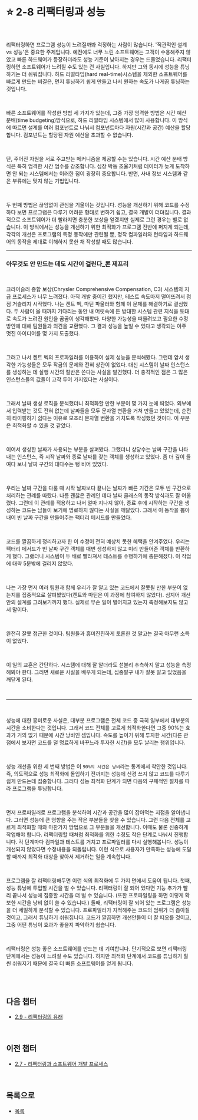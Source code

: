 # :star: 2-8 리팩터링과 성능

<br>

리팩터링하면 프로그램 성능이 느려질까봐 걱정하는 사람이 많습니다. '직관적인 설계 vs 성능'은 중요한 주제입니다. 예전에도 너무 느린 소프트웨어는 고객이 수용해주지 않았고 빠른 하드웨어가 등장하더라도 성능 기준이 낮아지는 경우는 드물었습니다. 리팩터링하면 소프트웨어가 느려질 수도 있는 건 사실입니다. 하지만 그와 동시에 성능을 튜닝하기는 더 쉬워집니다. 하드 리얼타임(hard real-time)시스템을 제외한 소프트웨어를 빠르게 만드는 비결은, 먼저 튜닝하기 쉽게 만들고 나서 원하는 속도가 나게끔 튜닝하는 것입니다.

<br>

빠른 소프트웨어를 작성한 방법 세 가지가 있는데, 그중 가장 엄격한 방법은 시간 예산 분배(time budgeting)방식으로, 하드 리얼타임 시스템에서 많이 사용합니다. 이 방식에 따르면 설계를 여러 컴포넌트로 나눠서 컴포넌트마다 자원(시간과 공간) 예산을 할당합니다. 컴포넌트는 할당된 자원 예산을 초과할 수 없습니다.

<br>

단, 주어진 자원을 서로 주고받는 메커니즘을 제공할 수는 있습니다. 시간 예산 분배 방식은 특히 엄격한 시간 엄수를 강조합니다. 심장 박동 조율기처럼 데이터가 늦게 도착하면 안 되는 시스템에서는 이러한 점이 굉장히 중요합니다. 반면, 사내 정보 시스템과 같은 부류에는 맞지 않는 기법입니다.

<br>

두 번째 방법은 끊임없이 관심을 기울이는 것입니다. 성능을 개선하기 위해 코드를 수정하다 보면 프로그램은 다루기 어려운 형태로 변하기 쉽고, 결국 개발이 더뎌집니다. 결과적으로 소프트웨어가 더 빨라지면 충분한 보상을 얻겠지만 실제로 그런 경우는 별로 없습니다. 이 방식에서는 성능을 개선하기 위한 최적화가 프로그램 전반에 퍼지게 되는데, 각각의 개선은 프로그램의 특정 동작에만 관련될 뿐, 정작 컴파일러와 런타임과 하드웨어의 동작을 제대로 이해하지 못한 채 작성할 때도 많습니다.

---

### 아무것도 안 만드는 데도 시간이 걸린다\_론 제프리

<br>

크라이슬러 종합 보상(Chrysler Comprehensive Compensation, C3) 시스템의 지급 프로세스가 너무 느려졌다. 아직 개발 중이긴 했지만, 테스트 속도마저 떨어뜨려서 점점 거슬리지 시작했다. 나는 켄트 벡, 마틴 파울러와 함께 이 문제를 해결하기로 결심했다. 두 사람이 올 때까지 기다리는 동안 내 머릿속에 든 방대한 시스템 관련 지식을 토대로 속도가 느려진 원인을 곰곰이 생각해봤다. 다양한 가능성을 떠올려보고 필요한 수정 방안에 대해 팀원들과 의견을 교환했다. 그 결과 성능을 높일 수 있다고 생각되는 아주 멋진 아이디어를 몇 가지 도출했다.

<br>

그러고 나서 켄트 벡의 프로파일러를 이용하여 실제 성능을 분석해봤다. 그런데 앞서 생각한 가능성들은 모두 작금의 문제와 전혀 상관이 없었다. 대신 시스템이 날짜 인스턴스를 생성하는 데 실행 시간의 절반은 쓴다는 사실을 발견했다. 더 충격적인 점은 그 많은 인스턴스들의 값들이 고작 두어 가지였다는 사실이다.

<br>

그래서 날짜 생성 로직을 분석했더니 최적화할 만한 부분이 몇 가지 눈에 띄었다. 외부에서 입력받는 것도 전혀 없는데 날짜들을 모두 문자열 변환을 거쳐 만들고 있었는데, 순전히 타이핑하기 쉽다는 이유로 모조리 문자열 변환을 거치도록 작성했던 것이다. 이 부분은 최적화할 수 있을 것 같았다.

<br>

이어서 생성한 날짜가 사용되는 부분을 살펴봤다. 그랬더니 상당수는 날짜 구간을 나타내는 인스턴스, 즉 시작 날짜와 종료 날짜를 갖는 객체를 생성하고 있었다. 좀 더 깊이 들여다 보니 날짜 구간의 대다수는 텅 비어 있었다.

<br>

우리는 날짜 구간을 다룰 때 시작 날짜보다 끝나는 날짜가 빠른 기간은 모두 빈 구간으로 처리하는 관례를 따랐다. 나름 괜찮은 관례인 데다 날짜 클래스의 동작 방식과도 잘 어울렸다. 그런데 이 관례를 적용하고 나서 얼마 지나지 않아, 종료 후에 시작하는 구간을 생성하는 코드는 남들이 보기에 명료하지 않다는 사실을 깨달았다. 그래서 이 동작을 뽑아내어 빈 날짜 구간을 만들어주는 팩터리 메서드를 만들었다.

<br>

코드를 깔끔하게 정리하고자 한 이 수정이 전혀 예상치 못한 혜택을 안겨주었다. 우리는 팩터리 메서드가 빈 날짜 구간 객체를 매번 생성하지 않고 미리 만들어준 객체를 반환하게 했다. 그랬더니 시스템이 두 배로 빨라져서 테스트를 수행하기에 충분해졌다. 이 작업에 대략 5분밖에 걸리지 않았다.

<br>

나는 가장 먼저 여러 팀원과 함께 우리가 잘 알고 있는 코드에서 잘못될 만한 부분이 없는지를 집중적으로 살펴봤었다(켄트와 마틴은 이 과정에 참여하지 않았다). 심지어 개선안의 설계를 그려보기까지 했다. 실제로 무슨 일이 벌어지고 있는지 측정해보지도 않고서 말이다.

<br>

완전히 잘못 접근한 것이다. 팀원들과 흥미진진하게 토론한 것 말고는 결국 아무런 소득이 없었다.

<br>

이 일의 교훈은 간단하다. 시스템에 대해 잘 알더라도 섣불리 추측하지 말고 성능을 측정해봐야 한다. 그러면 새로운 사실을 배우게 되는데, 십중팔구 내가 잘못 알고 있었음을 깨닫게 된다.

<br>

---

<br>

성능에 대한 흥미로운 사실은, 대부분 프로그램은 전체 코드 중 극히 일부에서 대부분의 시간을 소비한다는 것입니다. 그래서 코드 전체를 고르게 최적화한다면 그중 90%는 효과가 거의 없기 때문에 시간 낭비인 셈입니다. 속도를 높이기 위해 투자한 시간(다른 관점에서 보자면 코드를 덜 명료하게 바꾸느라 투자한 시간)을 모두 날리는 행위입니다.

<br>

성능 개선을 위한 세 번째 방법은 이 `90%의 시간은 낭비`라는 통계에서 착안한 것입니다. 즉, 의도적으로 성능 최적화에 돌입하기 전까지는 성능에 신경 쓰지 않고 코드를 다루기 쉽게 만드는데 집중합니다. 그러다 성능 최적화 단계가 되면 다음의 구체적인 절차를 따라 프로그램을 튜닝합니다.

<br>

먼저 프로파일러로 프로그램을 분석하여 시간과 공간을 많이 잡아먹는 지점을 알아냅니다. 그러면 성능에 큰 영향을 주는 작은 부분들을 찾을 수 있습니다. 그런 다음 전체를 고르게 최적화할 때와 마찬가지 방법으로 그 부분들을 개선합니다. 이때도 물론 신중하게 작업해야 합니다. 리팩터링할 때처럼 최적화를 위한 수정도 작은 단계로 나눠서 진행합니다. 각 단계마다 컴파일과 테스트를 거치고 프로파일러를 다시 실행해봅니다. 성능이 개선되지 않았다면 수정내용을 되돌립니다. 이런 식으로 사용자가 만족하는 성능에 도달할 때까지 최적화 대상을 찾아서 제거하는 일을 계속합니다.

<br>

프로그램을 잘 리팩터링해두면 이런 식의 최적화에 두 가지 면에서 도움이 됩니다. 첫째, 성능 튜닝에 투입할 시간을 벌 수 있습니다. 리팩터링이 잘 되어 있다면 기능 추가가 빨리 끝나서 성능에 집중할 시간을 더 벌 수 있습니다. (또한 프로파일링을 하면 이렇게 확보한 시간을 낭비 없이 쓸 수 있습니다.) 둘째, 리팩터링이 잘 되어 있는 프로그램은 성능을 더 세밀하게 분석할 수 있습니다. 프로파일러가 지적해주는 코드의 범위가 더 좁아질 것이고, 그래서 튜닝하기 쉬워집니다. 코드가 깔끔하면 개선안들이 더 잘 떠오를 것이고, 그중 어떤 튜닝이 효과가 좋을지 파악하기 쉽습니다.

<br>

리팩터링은 성능 좋은 소프트웨어를 만드는 데 기여합니다. 단기적으로 보면 리팩터링 단계에서는 성능이 느려질 수도 있습니다. 하지만 최적화 단계에서 코드를 튜닝하기 훨씬 쉬워지기 때문에 결국 더 빠른 소프트웨어를 얻게 됩니다.

<br>

<br>

## 다음 챕터

- [2.9 - 리팩터링의 유래](https://github.com/Esoolgnah/Summary_of_Refactoring_2nd_Edition/blob/main/Notes/02_리팩터링_원칙/02_09_리팩터링의_유래.md)

<br>

## 이전 챕터

- [2.7 - 리팩터링과 소프트웨어 개발 프로세스](https://github.com/Esoolgnah/Summary_of_Refactoring_2nd_Edition/blob/main/Notes/02_리팩터링_원칙/02_07_리팩터링과_소프트웨어_개발_프로세스.md)

<br>

## 목록으로

- [목록](https://github.com/Esoolgnah/Summary_of_Refactoring_2nd_Edition/blob/main/Notes/02_리팩터링_원칙/02_00_리팩터링_원칙.md)
